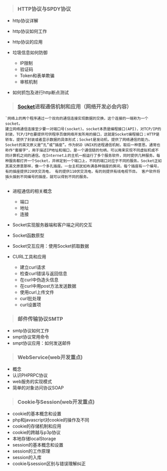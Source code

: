 > ### HTTP协议与SPDY协议
  
  - http协议详解
  - http协议如何工作
  - http协议的应用
  - 垃圾信息如何防御
  
    - IP限制
    - 验证码
    - Token和表单欺骗
    - 审核机制
    
  - 如何抓包及进行http断点测试
  
> ### [Socket](https://baike.baidu.com/item/socket/281150?fr=aladdin)进程通信机制和应用（网络开发必会内容）

    `网络上的两个程序通过一个双向的通信连接实现数据的交换，这个连接的一端称为一个socket。
    建立网络通信连接至少要一对端口号(socket)。socket本质是编程接口(API)，对TCP/IP的封装，TCP/IP也要提供可供程序员做网络开发所用的接口，这就是Socket编程接口；HTTP是轿车，提供了封装或者显示数据的具体形式；Socket是发动机，提供了网络通信的能力。
    Socket的英文原义是“孔”或“插座”。作为BSD UNIX的进程通信机制，取后一种意思。通常也称作"套接字"，用于描述IP地址和端口，是一个通信链的句柄，可以用来实现不同虚拟机或不同计算机之间的通信。在Internet上的主机一般运行了多个服务软件，同时提供几种服务。每种服务都打开一个Socket，并绑定到一个端口上，不同的端口对应于不同的服务。Socket正如其英文原意那样，像一个多孔插座。一台主机犹如布满各种插座的房间，每个插座有一个编号，有的插座提供220伏交流电， 有的提供110伏交流电，有的则提供有线电视节目。 客户软件将插头插到不同编号的插座，就可以得到不同的服务。
    `
  
  - 进程通信的相关概念
    
    - 端口
    - 地址
    - 连接
  - Socket实现服务器端和客户端之间的交互
  - Socket函数原型
  - Socket交互应用：使用Socket抓取数据
  - CURL工具和应用
  
    - 建立curl请求
    - 检查curl错误与返回信息
    - 在curl中伪造头信息
    - 在curl中用post方法发送数据
    - 使用curl上传文件
    - curl批处理
    - curl设置项

> ### 邮件传输协议SMTP

  - smtp协议如何工作
  - smpt协议常用命令
  - smpt协议应用：如何发送邮件

> ### WebService(web开发重点)

  - 概念
  - 认识PHPRPC协议
  - web服务的实现模式
  - 简单的对象访问协议SOAP

> ### Cookie与Session(web开发重点)

  - cookie的基本概念和设置
  - php和javascript对cookie的操作及不同
  - cookie的存储机制和应用
  - cookie的跨越与p3p协议
  - 本地存储localStorage
  - session的基本概念和设置
  - session的工作原理
  - session的入库
  - cookie与session区别与错误理解纠正

